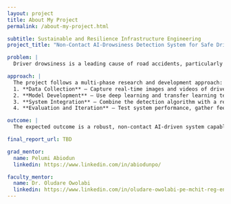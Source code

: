 ```yaml
---
layout: project
title: About My Project
permalink: /about-my-project.html

subtitle: Sustainable and Resilience Infrastructure Engineering
project_title: "Non-Contact AI-Drowsiness Detection System for Safe Driving"

problem: |
  Driver drowsiness is a leading cause of road accidents, particularly on highways, contributing significantly to injuries, fatalities, and vehicle damage. Traditional drowsiness detection systems often rely on physical contact sensors, which can be intrusive or unreliable. There is a critical need for a more accurate, efficient, and non-invasive solution that can detect early signs of fatigue and alert drivers in real time to prevent accidents and save lives.

approach: |
  The project follows a multi-phase research and development approach:
  1. **Data Collection** – Capture real-time images and videos of drivers to gather training and testing data.
  2. **Model Development** – Use deep learning and transfer learning techniques to build predictive models that analyze eye movement and facial cues.
  3. **System Integration** – Combine the detection algorithm with a real-time monitoring and alert system using cameras and non-contact sensors.
  4. **Evaluation and Iteration** – Test system performance, gather feedback, and iteratively improve accuracy, responsiveness, and user experience.

outcome: |
  The expected outcome is a robust, non-contact AI-driven system capable of detecting drowsiness in drivers with high accuracy in real-time. It will use image and video analysis to monitor eye movements and facial cues, triggering immediate alerts to prevent accidents. By leveraging transfer learning and adaptive feedback, the system will continually improve its performance. Success will be measured by the student’s ability to build an effective predictive model, implement a functional monitoring and alert system, and document findings through technical reports. The project aims to enhance road safety and reduce fatigue-related accidents, while providing the student with practical experience in AI, machine learning, computer vision, and real-time system development.

final_report_url: TBD

grad_mentor:
  name: Pelumi Abiodun
  linkedin: https://www.linkedin.com/in/abiodunpo/

faculty_mentor:
  name: Dr. Oludare Owolabi
  linkedin: https://www.linkedin.com/in/oludare-owolabi-pe-mchit-reg-engr-coren-6766a299/
---
```

